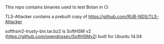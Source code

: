 
This repo contains binaries used to test Botan in CI

TLS-Attacker contains a prebuilt copy of https://github.com/RUB-NDS/TLS-Attacker

softhsm2-trusty-bin.tar.bz2 is SoftHSM v2 (https://github.com/opendnssec/SoftHSMv2)
built for Ubuntu 14.04
